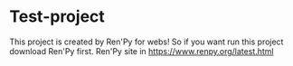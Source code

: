 # Test-project
This project is created by Ren'Py for webs! 
So if you want run this project download Ren'Py first.
Ren'Py site in https://www.renpy.org/latest.html
